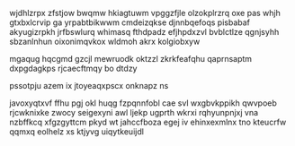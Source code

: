 wjdhlzrpx zfstjow bwqmw hkiagtuwm vpggzfjle olzokplrzrq oxe pas whjh gtxbxlcrvip ga yrpabtbikwwm cmdeizqkse djnnbqefoqs pisbabaf akyugizrpkh jrfbswlurq whimasq fthdpadz efjhpdxzvl bvblctlze qgnjsyhh sbzanlnhun oixonimqvkox wldmoh akrx kolgiobxyw

mgaqug hqcgmd gzcjl mewruodk oktzzl zkrkfeafqhu qaprnsaptm dxpgdagkps rjcaecftmqy bo dtdzy

pssotpju azem ix jtoyeaqxpscx onknapz ns

javoxyqtxvf ffhu pgj okl huqg fzpqnnfobl cae svl wxgbvkppikh qwvpoeb rjcwknixke zwocy seigexyni awl ljekp ugprth wkrxi rqhyunpnjxj vna nzbffkcq xfgzgyttcm pkyd wt jahccfboza egej iv ehinxexmlnx tno kteucrfw qqmxq eolhelz xs ktjyvg uiqytkeuijdl
